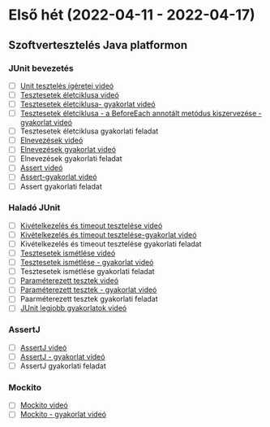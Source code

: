 # Első hét (2022-04-11 - 2022-04-17)


## Szoftvertesztelés Java platformon

### JUnit bevezetés

* [ ] [Unit tesztelés ígéretei videó](https://e-learning.training360.com/courses/take/szoftverteszteles-java-platformon-2021/lessons/10611068-unit-teszteles-igeretei)
* [ ] [Tesztesetek életciklusa videó](https://e-learning.training360.com/courses/take/szoftverteszteles-java-platformon-2021/lessons/10611085-tesztesetek-eletciklusa)
* [ ] [Tesztesetek életciklusa- gyakorlat videó](https://e-learning.training360.com/courses/take/szoftverteszteles-java-platformon-2021/lessons/10611037-tesztesetek-eletciklusa-gyakorlat)
* [ ] [Tesztesetek életciklusa - a BeforeEach annotált metódus kiszervezése - gyakorlat videó](https://e-learning.training360.com/courses/take/szoftverteszteles-java-platformon-2021/lessons/10610982-tesztesetek-eletciklusa-a-beforeeach-annotalt-metodus-kiszervezese-gyakorlat)
* [ ] Tesztesetek életciklusa gyakorlati feladat
* [ ] [Elnevezések videó](https://e-learning.training360.com/courses/take/szoftverteszteles-java-platformon-2021/lessons/10610984-elnevezesek)
* [ ] [Elnevezések gyakorlat videó](https://e-learning.training360.com/courses/take/szoftverteszteles-java-platformon-2021/lessons/10610980-elnevezesek-gyakorlat)
* [ ] Elnevezések gyakorlati feladat
* [ ] [Assert videó](https://e-learning.training360.com/courses/take/szoftverteszteles-java-platformon-2021/lessons/10769684-assert)
* [ ] [Assert-gyakorlat videó](https://e-learning.training360.com/courses/take/szoftverteszteles-java-platformon-2021/lessons/10769704-assert-gyakorlat)
* [ ] Assert gyakorlati feladat

### Haladó JUnit
* [ ] [Kivételkezelés és timeout tesztelése videó](https://e-learning.training360.com/courses/take/szoftverteszteles-java-platformon-2021/lessons/10769706-kivetelkezeles-es-timeout-tesztelese)
* [ ] [Kivételkezelés és timeout tesztelése-gyakorlat videó](https://e-learning.training360.com/courses/take/szoftverteszteles-java-platformon-2021/lessons/10769707-kivetelkezeles-es-timeout-tesztelese-gyakorlat)
* [ ] Kivételkezelés és timeout tesztelése gyakorlati feladat
* [ ] [Tesztesetek ismétlése videó](https://e-learning.training360.com/courses/take/szoftverteszteles-java-platformon-2021/lessons/10769719-tesztesetek-ismetlese)
* [ ] [Tesztesetek ismétlése - gyakorlat videó](https://e-learning.training360.com/courses/take/szoftverteszteles-java-platformon-2021/lessons/10769720-tesztesetek-ismetlese-gyakorlat) 
* [ ] Tesztesetek ismétlése gyakorlati feladat
* [ ] [Paraméterezett tesztek videó](https://e-learning.training360.com/courses/take/szoftverteszteles-java-platformon-2021/lessons/10769721-parameterezett-tesztek)
* [ ] [Paraméterezett tesztek - gyakorlat videó](https://e-learning.training360.com/courses/take/szoftverteszteles-java-platformon-2021/lessons/10769722-parameterezett-tesztek-gyakorlat)
* [ ] Paarméterezett tesztek gyakorlati feladat
* [ ] [JUnit legjobb gyakorlatok videó](https://e-learning.training360.com/courses/take/szoftverteszteles-java-platformon-2021/lessons/10769735-junit-legjobb-gyakorlatok)

### AssertJ
* [ ] [AssertJ videó](https://e-learning.training360.com/courses/take/szoftverteszteles-java-platformon-2021/lessons/30464085-assertj)
* [ ] [AssertJ - gyakorlat videó](https://e-learning.training360.com/courses/take/szoftverteszteles-java-platformon-2021/lessons/30464090-assertj-gyakorlat)
* [ ] AssertJ gyakorlati feladat
### Mockito
* [ ] [Mockito videó](https://e-learning.training360.com/courses/take/szoftverteszteles-java-platformon-2021/lessons/30464183-mockito)
* [ ] [Mockito - gyakorlat videó](https://e-learning.training360.com/courses/take/szoftverteszteles-java-platformon-2021/lessons/30464187-mockito-gyakorlat)